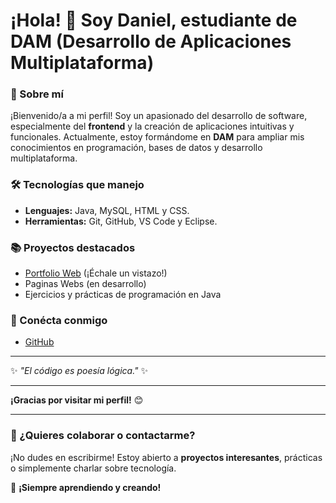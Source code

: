# ¡Hola! 👋 Soy Daniel, estudiante de **DAM** (Desarrollo de Aplicaciones Multiplataforma)  

### 🌟 Sobre mí  
¡Bienvenido/a a mi perfil! Soy un apasionado del desarrollo de software, especialmente del **frontend** y la creación de aplicaciones intuitivas y funcionales. Actualmente, estoy formándome en **DAM** para ampliar mis conocimientos en programación, bases de datos y desarrollo multiplataforma.  

### 🛠️ Tecnologías que manejo  
- **Lenguajes:** Java, MySQL, HTML y CSS.
- **Herramientas:** Git, GitHub, VS Code y Eclipse.

### 📚 Proyectos destacados  
- [Portfolio Web](https://daniirc.github.io) (¡Échale un vistazo!)  
- Paginas Webs (en desarrollo)  
- Ejercicios y prácticas de programación en Java  

### 🔗 Conécta conmigo  
- [GitHub](https://github.com/daniirc) 


---  

✨ *"El código es poesía lógica."* ✨  

---  

**¡Gracias por visitar mi perfil!** 😊  

---  

### 📌 ¿Quieres colaborar o contactarme?  
¡No dudes en escribirme! Estoy abierto a **proyectos interesantes**, prácticas o simplemente charlar sobre tecnología.  

🚀 **¡Siempre aprendiendo y creando!**  

